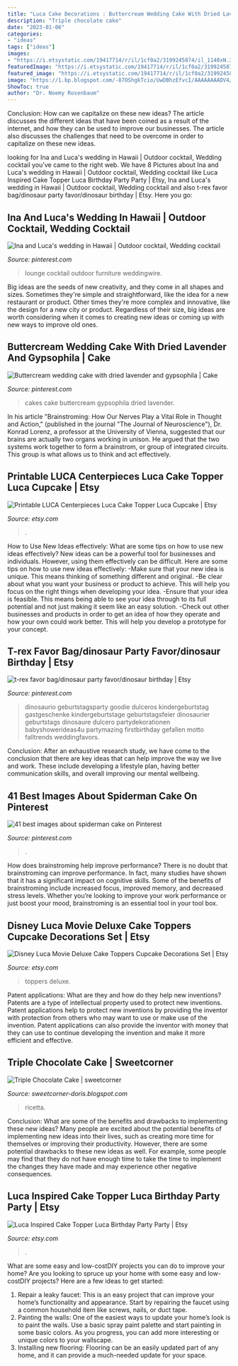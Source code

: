 ```yaml
---
title: "Luca Cake Decorations : Buttercream Wedding Cake With Dried Lavender And Gypsophila"
description: "Triple chocolate cake"
date: "2023-01-06"
categories:
- "ideas"
tags: ["ideas"]
images:
- "https://i.etsystatic.com/19417714/r/il/1cf0a2/3199245874/il_1140xN.3199245874_55xt.jpg"
featuredImage: "https://i.etsystatic.com/19417714/r/il/1cf0a2/3199245874/il_1140xN.3199245874_55xt.jpg"
featured_image: "https://i.etsystatic.com/19417714/r/il/1cf0a2/3199245874/il_1140xN.3199245874_55xt.jpg"
image: "https://1.bp.blogspot.com/-87OShgkTcio/UwDBhzEfvcI/AAAAAAAADV4/St46GM-Vo7U/s1600/Triple+chocolate+cake.jpg"
ShowToc: true
author: "Dr. Noemy Rosenbaum"
---
```



Conclusion: How can we capitalize on these new ideas?
The article discusses the different ideas that have been coined as a result of the internet, and how they can be used to improve our businesses. The article also discusses the challenges that need to be overcome in order to capitalize on these new ideas.

	

		
looking for Ina and Luca&#039;s wedding in Hawaii | Outdoor cocktail, Wedding cocktail you've came to the right web. We have 8 Pictures about Ina and Luca&#039;s wedding in Hawaii | Outdoor cocktail, Wedding cocktail like Luca Inspired Cake Topper Luca Birthday Party Party | Etsy, Ina and Luca&#039;s wedding in Hawaii | Outdoor cocktail, Wedding cocktail and also t-rex favor bag/dinosaur party favor/dinosaur birthday | Etsy. Here you go:
		
    
## Ina And Luca&#039;s Wedding In Hawaii | Outdoor Cocktail, Wedding Cocktail

<img loading=lazy src="https://i.pinimg.com/originals/ab/40/ee/ab40eea2de6b00c9b1dc4cb5ba7c2837.jpg" onerror="this.onerror=null;this.src='https://tse3.mm.bing.net/th?id=OIP.zEMWH66uzBkK5VSJqfoDqAAAAA&amp;pid=15.1';" alt="Ina and Luca&#039;s wedding in Hawaii | Outdoor cocktail, Wedding cocktail">

_Source: pinterest.com_

>lounge cocktail outdoor furniture weddingwire. 

	

Big ideas are the seeds of new creativity, and they come in all shapes and sizes. Sometimes they're simple and straightforward, like the idea for a new restaurant or product. Other times they're more complex and innovative, like the design for a new city or product. Regardless of their size, big ideas are worth considering when it comes to creating new ideas or coming up with new ways to improve old ones.

    
## Buttercream Wedding Cake With Dried Lavender And Gypsophila | Cake

<img loading=lazy src="https://i.pinimg.com/originals/7e/7d/68/7e7d682c8db6f2cc66e0de88ec13e41d.jpg" onerror="this.onerror=null;this.src='https://tse4.mm.bing.net/th?id=OIP.YdHMhfc4GdINsV2-7pGqfwHaNt&amp;pid=15.1';" alt="Buttercream wedding cake with dried lavender and gypsophila | Cake">

_Source: pinterest.com_

>cakes cake buttercream gypsophila dried lavender. 

	

In his article "Brainstroming: How Our Nerves Play a Vital Role in Thought and Action," (published in the journal "The Journal of Neuroscience"), Dr. Konrad Lorenz, a professor at the University of Vienna, suggested that our brains are actually two organs working in unison. He argued that the two systems work together to form a brainstrom, or group of integrated circuits. This group is what allows us to think and act effectively.

    
## Printable LUCA Centerpieces Luca Cake Topper Luca Cupcake | Etsy

<img loading=lazy src="https://i.etsystatic.com/12432854/r/il/6e4cae/3227827321/il_fullxfull.3227827321_ricb.jpg" onerror="this.onerror=null;this.src='https://tse3.mm.bing.net/th?id=OIP.zl114lu8m0vR8iBl9MprJgHaHX&amp;pid=15.1';" alt="Printable LUCA Centerpieces Luca Cake Topper Luca Cupcake | Etsy">

_Source: etsy.com_

>. 

	

How to Use New Ideas effectively: What are some tips on how to use new ideas effectively?
New ideas can be a powerful tool for businesses and individuals. However, using them effectively can be difficult. Here are some tips on how to use new ideas effectively: 
-Make sure that your new idea is unique. This means thinking of something different and original. 
-Be clear about what you want your business or product to achieve. This will help you focus on the right things when developing your idea. 
-Ensure that your idea is feasible. This means being able to see your idea through to its full potential and not just making it seem like an easy solution. 
-Check out other businesses and products in order to get an idea of how they operate and how your own could work better. This will help you develop a prototype for your concept.

    
## T-rex Favor Bag/dinosaur Party Favor/dinosaur Birthday | Etsy

<img loading=lazy src="https://i.pinimg.com/originals/31/72/c5/3172c5bb41576cdf94f28aa315b5207f.jpg" onerror="this.onerror=null;this.src='https://tse3.mm.bing.net/th?id=OIP.nQElgEiqH8yYQHepeirwZAHaLH&amp;pid=15.1';" alt="t-rex favor bag/dinosaur party favor/dinosaur birthday | Etsy">

_Source: pinterest.com_

>dinosaurio geburtstagsparty goodie dulceros kindergeburtstag gastgeschenke kindergeburtstage geburtstagsfeier dinosaurier geburtstags dinosaure dulcero partydekorationen babyshowerideas4u partymazing firstbirthday gefallen motto falltrends weddingfavors. 

	

Conclusion:
After an exhaustive research study, we have come to the conclusion that there are key ideas that can help improve the way we live and work. These include developing a lifestyle plan, having better communication skills, and overall improving our mental wellbeing.

    
## 41 Best Images About Spiderman Cake On Pinterest

<img loading=lazy src="https://s-media-cache-ak0.pinimg.com/736x/b2/0f/5d/b20f5d79881c10c2f1de041fd3a2cd3f--spiderman-spiderman-batman.jpg" onerror="this.onerror=null;this.src='https://tse3.mm.bing.net/th?id=OIP.Gtvu8ft9u7FHLAYiTXu_FAHaHa&amp;pid=15.1';" alt="41 best images about spiderman cake on Pinterest">

_Source: pinterest.com_

>. 

	

How does brainstroming help improve performance?
There is no doubt that brainstroming can improve performance. In fact, many studies have shown that it has a significant impact on cognitive skills. Some of the benefits of brainstroming include increased focus, improved memory, and decreased stress levels. Whether you’re looking to improve your work performance or just boost your mood, brainstroming is an essential tool in your tool box.

    
## Disney Luca Movie Deluxe Cake Toppers Cupcake Decorations Set | Etsy

<img loading=lazy src="https://i.etsystatic.com/19417714/r/il/1cf0a2/3199245874/il_1140xN.3199245874_55xt.jpg" onerror="this.onerror=null;this.src='https://tse1.mm.bing.net/th?id=OIP.sqBKGUPBzh-qU78Xfkce3gHaHo&amp;pid=15.1';" alt="Disney Luca Movie Deluxe Cake Toppers Cupcake Decorations Set | Etsy">

_Source: etsy.com_

>toppers deluxe. 

	

Patent applications: What are they and how do they help new inventions?
Patents are a type of intellectual property used to protect new inventions. Patent applications help to protect new inventions by providing the inventor with protection from others who may want to use or make use of the invention. Patent applications can also provide the inventor with money that they can use to continue developing the invention and make it more efficient and effective.

    
## Triple Chocolate Cake | Sweetcorner

<img loading=lazy src="https://1.bp.blogspot.com/-87OShgkTcio/UwDBhzEfvcI/AAAAAAAADV4/St46GM-Vo7U/s1600/Triple+chocolate+cake.jpg" onerror="this.onerror=null;this.src='https://tse4.mm.bing.net/th?id=OIP.lAxlxh2DM9fq8Si5K0DMSwHaLH&amp;pid=15.1';" alt="Triple Chocolate Cake | sweetcorner">

_Source: sweetcorner-doris.blogspot.com_

>ricetta. 

	

Conclusion: What are some of the benefits and drawbacks to implementing these new ideas?
Many people are excited about the potential benefits of implementing new ideas into their lives, such as creating more time for themselves or improving their productivity. However, there are some potential drawbacks to these new ideas as well. For example, some people may find that they do not have enough time to take the time to implement the changes they have made and may experience other negative consequences.

    
## Luca Inspired Cake Topper Luca Birthday Party Party | Etsy

<img loading=lazy src="https://i.etsystatic.com/19247351/r/il/54bd98/3308921897/il_1140xN.3308921897_kg27.jpg" onerror="this.onerror=null;this.src='https://tse2.mm.bing.net/th?id=OIP.6DBurPRhZHbNISj69lKHeQHaJ4&amp;pid=15.1';" alt="Luca Inspired Cake Topper Luca Birthday Party Party | Etsy">

_Source: etsy.com_

>. 

	

What are some easy and low-costDIY projects you can do to improve your home?
Are you looking to spruce up your home with some easy and low-costDIY projects? Here are a few ideas to get started: 
1. Repair a leaky faucet: This is an easy project that can improve your home’s functionality and appearance. Start by repairing the faucet using a common household item like screws, nails, or duct tape. 
2. Painting the walls: One of the easiest ways to update your home’s look is to paint the walls. Use a basic spray paint palette and start painting in some basic colors. As you progress, you can add more interesting or unique colors to your wallscape. 
3. Installing new flooring: Flooring can be an easily updated part of any home, and it can provide a much-needed update for your space.

